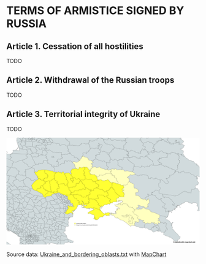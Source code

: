 # TERMS OF ARMISTICE SIGNED BY RUSSIA

## Article 1. Cessation of all hostilities

TODO

## Article 2. Withdrawal of the Russian troops

TODO

## Article 3. Territorial integrity of Ukraine

TODO

![ukraine_and_bordering_oblasts.png](assets/ukraine_and_bordering_oblasts.png)

Source data: [Ukraine_and_bordering_oblasts.txt](data/Ukraine_and_bordering_oblasts.txt) with [MapChart](https://www.mapchart.net/europe-detailed.html)
